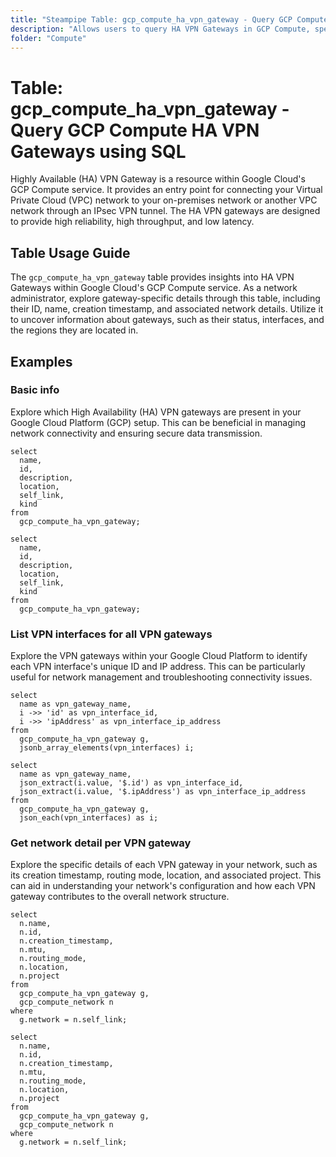 ```yaml
---
title: "Steampipe Table: gcp_compute_ha_vpn_gateway - Query GCP Compute HA VPN Gateways using SQL"
description: "Allows users to query HA VPN Gateways in GCP Compute, specifically providing details about the gateways such as their ID, name, creation timestamp, and associated network details."
folder: "Compute"
---
```


# Table: gcp_compute_ha_vpn_gateway - Query GCP Compute HA VPN Gateways using SQL

Highly Available (HA) VPN Gateway is a resource within Google Cloud's GCP Compute service. It provides an entry point for connecting your Virtual Private Cloud (VPC) network to your on-premises network or another VPC network through an IPsec VPN tunnel. The HA VPN gateways are designed to provide high reliability, high throughput, and low latency.

## Table Usage Guide

The `gcp_compute_ha_vpn_gateway` table provides insights into HA VPN Gateways within Google Cloud's GCP Compute service. As a network administrator, explore gateway-specific details through this table, including their ID, name, creation timestamp, and associated network details. Utilize it to uncover information about gateways, such as their status, interfaces, and the regions they are located in.

## Examples

### Basic info
Explore which High Availability (HA) VPN gateways are present in your Google Cloud Platform (GCP) setup. This can be beneficial in managing network connectivity and ensuring secure data transmission.

```sql+postgres
select
  name,
  id,
  description,
  location,
  self_link,
  kind
from
  gcp_compute_ha_vpn_gateway;
```

```sql+sqlite
select
  name,
  id,
  description,
  location,
  self_link,
  kind
from
  gcp_compute_ha_vpn_gateway;
```

### List VPN interfaces for all VPN gateways
Explore the VPN gateways within your Google Cloud Platform to identify each VPN interface's unique ID and IP address. This can be particularly useful for network management and troubleshooting connectivity issues.

```sql+postgres
select
  name as vpn_gateway_name,
  i ->> 'id' as vpn_interface_id,
  i ->> 'ipAddress' as vpn_interface_ip_address
from
  gcp_compute_ha_vpn_gateway g,
  jsonb_array_elements(vpn_interfaces) i;
```

```sql+sqlite
select
  name as vpn_gateway_name,
  json_extract(i.value, '$.id') as vpn_interface_id,
  json_extract(i.value, '$.ipAddress') as vpn_interface_ip_address
from
  gcp_compute_ha_vpn_gateway g,
  json_each(vpn_interfaces) as i;
```

### Get network detail per VPN gateway
Explore the specific details of each VPN gateway in your network, such as its creation timestamp, routing mode, location, and associated project. This can aid in understanding your network's configuration and how each VPN gateway contributes to the overall network structure.

```sql+postgres
select
  n.name,
  n.id,
  n.creation_timestamp,
  n.mtu,
  n.routing_mode,
  n.location,
  n.project
from
  gcp_compute_ha_vpn_gateway g,
  gcp_compute_network n
where
  g.network = n.self_link;
```

```sql+sqlite
select
  n.name,
  n.id,
  n.creation_timestamp,
  n.mtu,
  n.routing_mode,
  n.location,
  n.project
from
  gcp_compute_ha_vpn_gateway g,
  gcp_compute_network n
where
  g.network = n.self_link;
```